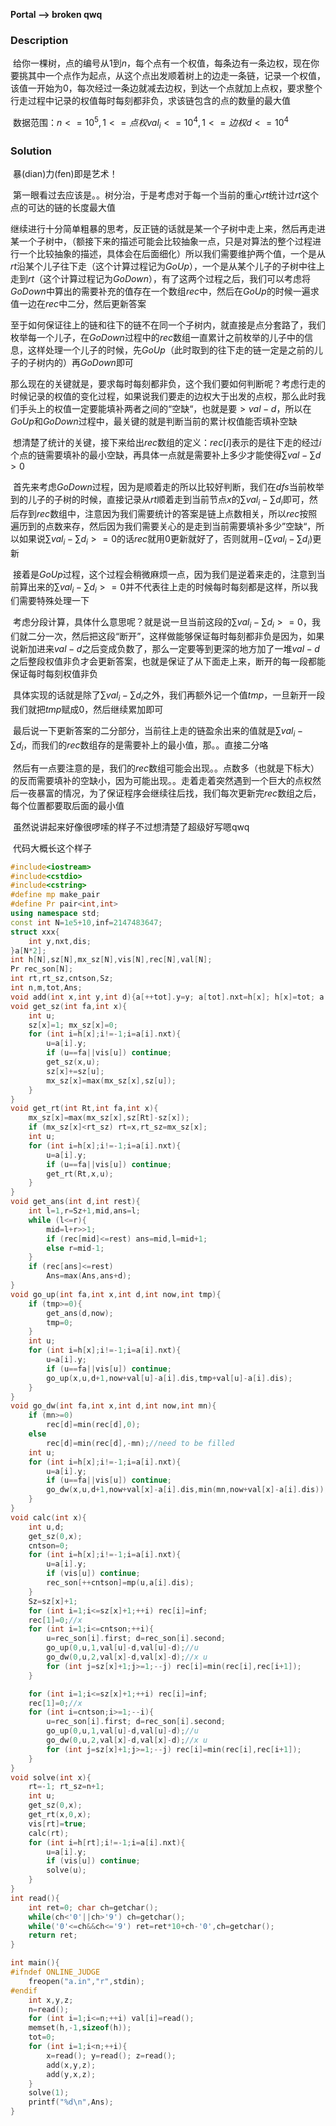 **Portal --> broken qwq**

### Description

​	给你一棵树，点的编号从$1$到$n$，每个点有一个权值，每条边有一条边权，现在你要挑其中一个点作为起点，从这个点出发顺着树上的边走一条链，记录一个权值，该值一开始为$0$，每次经过一条边就减去边权，到达一个点就加上点权，要求整个行走过程中记录的权值每时每刻都非负，求该链包含的点的数量的最大值

​	数据范围：$n<=10^5,1<=点权val_i<=10^4,1<=边权d<=10^4$

### Solution

​	暴(dian)力(fen)即是艺术！

​	第一眼看过去应该是。。树分治，于是考虑对于每一个当前的重心$rt$统计过$rt$这个点的可达的链的长度最大值

​	继续进行十分简单粗暴的思考，反正链的话就是某一个子树中走上来，然后再走进某一个子树中，（额接下来的描述可能会比较抽象一点，只是对算法的整个过程进行一个比较抽象的描述，具体会在后面细化）所以我们需要维护两个值，一个是从$rt$沿某个儿子往下走（这个计算过程记为$GoUp$），一个是从某个儿子的子树中往上走到$rt$（这个计算过程记为$GoDown$），有了这两个过程之后，我们可以考虑将$GoDown$中算出的需要补充的值存在一个数组$rec$中，然后在$GoUp$的时候一遍求值一边在$rec$中二分，然后更新答案

​	至于如何保证往上的链和往下的链不在同一个子树内，就直接是点分套路了，我们枚举每一个儿子，在$GoDown$过程中的$rec$数组一直累计之前枚举的儿子中的信息，这样处理一个儿子的时候，先$GoUp$（此时取到的往下走的链一定是之前的儿子的子树内的）再$GoDown$即可

​	那么现在的关键就是，要求每时每刻都非负，这个我们要如何判断呢？考虑行走的时候记录的权值的变化过程，如果说我们要走的边权大于出发的点权，那么此时我们手头上的权值一定要能填补两者之间的“空缺“，也就是要$>val-d$，所以在$GoUp$和$GoDown$过程中，最关键的就是判断当前的累计权值能否填补空缺

​	想清楚了统计的关键，接下来给出$rec$数组的定义：$rec[i]$表示的是往下走的经过$i$个点的链需要填补的最小空缺，再具体一点就是需要补上多少才能使得$\sum val-\sum d>0$

​	首先来考虑$GoDown$过程，因为是顺着走的所以比较好判断，我们在$dfs$当前枚举到的儿子的子树的时候，直接记录从$rt$顺着走到当前节点$x$的$\sum val_i-\sum d_i$即可，然后存到$rec$数组中，注意因为我们需要统计的答案是链上点数相关，所以$rec$按照遍历到的点数来存，然后因为我们需要关心的是走到当前需要填补多少”空缺“，所以如果说$\sum val_i-\sum d_i>=0$的话$rec$就用$0$更新就好了，否则就用$-(\sum val_i-\sum d_i)$更新

​	接着是$GoUp$过程，这个过程会稍微麻烦一点，因为我们是逆着来走的，注意到当前算出来的$\sum val_i-\sum d_i>=0$并不代表往上走的时候每时每刻都是这样，所以我们需要特殊处理一下

​	考虑分段计算，具体什么意思呢？就是说一旦当前这段的$\sum val_i-\sum d_i>=0$，我们就二分一次，然后把这段“断开”，这样做能够保证每时每刻都非负是因为，如果说新加进来$val-d$之后变成负数了，那么一定要等到更深的地方加了一堆$val-d$之后整段权值非负才会更新答案，也就是保证了从下面走上来，断开的每一段都能保证每时每刻权值非负

​	具体实现的话就是除了$\sum val_i-\sum d_i$之外，我们再额外记一个值$tmp$，一旦新开一段我们就把$tmp$赋成$0$，然后继续累加即可

​	最后说一下更新答案的二分部分，当前往上走的链盈余出来的值就是$\sum val_i-\sum d_i$，而我们的$rec$数组存的是需要补上的最小值，那。。直接二分咯

​	然后有一点要注意的是，我们的$rec$数组可能会出现。。点数多（也就是下标大）的反而需要填补的空缺小，因为可能出现。。走着走着突然遇到一个巨大的点权然后一夜暴富的情况，为了保证程序会继续往后找，我们每次更新完$rec$数组之后，每个位置都要取后面的最小值



​	虽然说讲起来好像很啰嗦的样子不过想清楚了超级好写嗯qwq



​	代码大概长这个样子

```C++
#include<iostream>
#include<cstdio>
#include<cstring>
#define mp make_pair
#define Pr pair<int,int>
using namespace std;
const int N=1e5+10,inf=2147483647;
struct xxx{
	int y,nxt,dis;
}a[N*2];
int h[N],sz[N],mx_sz[N],vis[N],rec[N],val[N];
Pr rec_son[N];
int rt,rt_sz,cntson,Sz;
int n,m,tot,Ans;
void add(int x,int y,int d){a[++tot].y=y; a[tot].nxt=h[x]; h[x]=tot; a[tot].dis=d;}
void get_sz(int fa,int x){
	int u;
	sz[x]=1; mx_sz[x]=0;
	for (int i=h[x];i!=-1;i=a[i].nxt){
		u=a[i].y;
		if (u==fa||vis[u]) continue;
		get_sz(x,u);
		sz[x]+=sz[u];
		mx_sz[x]=max(mx_sz[x],sz[u]);
	}
}
void get_rt(int Rt,int fa,int x){
	mx_sz[x]=max(mx_sz[x],sz[Rt]-sz[x]);
	if (mx_sz[x]<rt_sz) rt=x,rt_sz=mx_sz[x];
	int u;
	for (int i=h[x];i!=-1;i=a[i].nxt){
		u=a[i].y;
		if (u==fa||vis[u]) continue;
		get_rt(Rt,x,u);
	}
}
void get_ans(int d,int rest){
	int l=1,r=Sz+1,mid,ans=l;
	while (l<=r){
		mid=l+r>>1;
		if (rec[mid]<=rest) ans=mid,l=mid+1;
		else r=mid-1;
	}
	if (rec[ans]<=rest)
		Ans=max(Ans,ans+d);
}
void go_up(int fa,int x,int d,int now,int tmp){
	if (tmp>=0){
		get_ans(d,now);
		tmp=0;
	}
	int u;
	for (int i=h[x];i!=-1;i=a[i].nxt){
		u=a[i].y;
		if (u==fa||vis[u]) continue;
		go_up(x,u,d+1,now+val[u]-a[i].dis,tmp+val[u]-a[i].dis);
	}
}
void go_dw(int fa,int x,int d,int now,int mn){
	if (mn>=0)
		rec[d]=min(rec[d],0);
	else
		rec[d]=min(rec[d],-mn);//need to be filled
	int u;
	for (int i=h[x];i!=-1;i=a[i].nxt){
		u=a[i].y;
		if (u==fa||vis[u]) continue;
		go_dw(x,u,d+1,now+val[x]-a[i].dis,min(mn,now+val[x]-a[i].dis));
	}
}
void calc(int x){
	int u,d;
	get_sz(0,x);
	cntson=0;
	for (int i=h[x];i!=-1;i=a[i].nxt){
		u=a[i].y;
		if (vis[u]) continue;
		rec_son[++cntson]=mp(u,a[i].dis);
	}
	Sz=sz[x]+1;
	for (int i=1;i<=sz[x]+1;++i) rec[i]=inf;
	rec[1]=0;//x
	for (int i=1;i<=cntson;++i){
		u=rec_son[i].first; d=rec_son[i].second;
		go_up(0,u,1,val[u]-d,val[u]-d);//u
		go_dw(0,u,2,val[x]-d,val[x]-d);//x u
		for (int j=sz[x]+1;j>=1;--j) rec[i]=min(rec[i],rec[i+1]);
	}

	for (int i=1;i<=sz[x]+1;++i) rec[i]=inf;
	rec[1]=0;//x
	for (int i=cntson;i>=1;--i){
		u=rec_son[i].first; d=rec_son[i].second;
		go_up(0,u,1,val[u]-d,val[u]-d);//u
		go_dw(0,u,2,val[x]-d,val[x]-d);//x u
		for (int j=sz[x]+1;j>=1;--j) rec[i]=min(rec[i],rec[i+1]);
	}
}
void solve(int x){
	rt=-1; rt_sz=n+1;
	int u;
	get_sz(0,x);
	get_rt(x,0,x);
	vis[rt]=true;
	calc(rt);
	for (int i=h[rt];i!=-1;i=a[i].nxt){
		u=a[i].y;
		if (vis[u]) continue;
		solve(u);
	}
}
int read(){
	int ret=0; char ch=getchar();
	while(ch<'0'||ch>'9') ch=getchar();
	while('0'<=ch&&ch<='9') ret=ret*10+ch-'0',ch=getchar();
	return ret;
}

int main(){
#ifndef ONLINE_JUDGE
	freopen("a.in","r",stdin);
#endif
	int x,y,z;
	n=read();
	for (int i=1;i<=n;++i) val[i]=read();
	memset(h,-1,sizeof(h));
	tot=0;
	for (int i=1;i<n;++i){
		x=read(); y=read(); z=read();
		add(x,y,z);
		add(y,x,z);
	}
	solve(1);
	printf("%d\n",Ans);
}
```



​	

​	